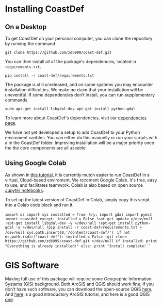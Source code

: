 # Installing CoastDef

## On a Desktop

To get CoastDef on your personal computer, you can clone the repository by running the command

``git clone https://github.com/zdb999/coast-def.git``

You can then install all of the package's dependencies, located in `requirements.txt`.

`pip install -r coast-def/requirements.txt`

The package is still unreleased, and on some systems you may encounter installation difficulties. We make no claim that your installation will be uneventful. If some dependencies don't install, you can run supplementary commands.

``sudo apt-get install libgdal-dev
apt-get install python-gdal``

To learn more about CoastDef's dependencies, visit our [dependencies page](https://github.com/zdb999/coast-def/network/dependencies).

We have not yet developed a setup to add CoastDef to your Python enviroment varibles. You can either do this manuelly or run your scripts with a in the CoastDef folder. Improving installation will be a major priority once the the core components are all useable.

## Using Google Colab

As shown in [this tutorial](https://colab.research.google.com/drive/1_0oFoE9svyGNdtWJNRWvAowjIsnhreFx), it is currently mutch easier to run CoastDef in a virtual, Cloud-based enviroment. We recoment Google Colab. It's free, easy to use, and facilitates teamwork. Colab is also based on open source [Jupyter notebooks](https://www.dataquest.io/blog/jupyter-notebook-tutorial/).

To set up the latest version of CoastDef in Colab, simply copy this script into a Colab code block and run it.

``import os
import sys
installed = True
``
``
try:
  import gdal
  import pymc3
  import coastdef
except:
  installed = False
  !apt-get update >/dev/null
  !apt-get install libgdal-dev -y >/dev/null
  !apt-get install python-gdal -y >/dev/null
  !pip install -r coast-def/requirements.txt > /dev/null
  sys.path.insert(0,'/content/coast-def/')
``
``
if not os.path.isdir("coast-def"):
  installed = False
  !git clone https://github.com/zdb999/coast-def.git >/dev/null
if installed:
  print "Everything is already installed!"
else:
  print "Install complete!``
``

# GIS Software

 Making full use of this package will require some Geographic Information Systems (GIS) background. Both ArcGIS and QGIS should work fine; if you don't have such software, you can download the open-source QGIS [here](https://qgis.org/en/site/forusers/download.html).  And [here](https://learn.arcgis.com/en/) is a good introductory ArcGIS tutorial, and here is a good QGIS [one](https://docs.qgis.org/2.8/en/docs/gentle_gis_introduction/).
